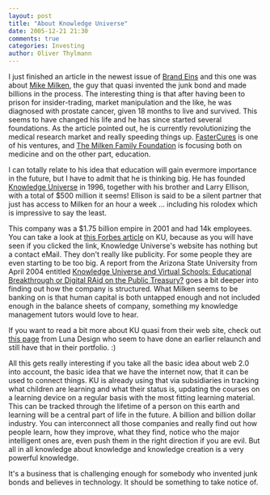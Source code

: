 ```yaml
---
layout: post
title: "About Knowledge Universe"
date: 2005-12-21 21:30
comments: true
categories: Investing
author: Oliver Thylmann
---
```









I just finished an article in the newest issue of [Brand Eins](http://www.brandeins.de/) and this one was about [Mike Milken](http://www.mikemilken.com/), the guy that quasi invented the junk bond and made billions in the process. The interesting thing is that after having been to prison for insider-trading, market manipulation and the like, he was diagnosed with prostate cancer, given 18 months to live and survived. This seems to have changed his life and he has since started several foundations. As the article pointed out, he is currently revolutionizing the medical research market and really speeding things up. [FasterCures](http://www.fastercures.org/home.php?flash=yes) is one of his ventures, and [The Milken Family Foundation](http://www.mff.org/) is focusing both on medicine and on the other part, education.

I can totally relate to his idea that education will gain evermore importance in the future, but I have to admit that he is thinking big. He has founded [Knowledge Universe](http://www.knowledgeu.com/) in 1996, together with his brother and Larry Ellison, with a total of $500 million it seems! Ellison is said to be a silent partner that just has access to Milken for an hour a week ... including his rolodex which is impressive to say the least.

This company was a $1.75 billion empire in 2001 and had 14k employees. You can take a look at [this Forbes article](http://www.forbes.com/asap/2001/0910/064.html) on KU, because as you will have seen if you clicked the link, Knowledge Universe's website has nothing but a contact eMail. They don't really like publicity. For some people they are even starting to be too big. A report from the Arizona State University from April 2004 entitled [Knowledge Universe and Virtual Schools: Educational Breakthrough or Digital RAid on the Public Treasury?](http://www.asu.edu/educ/epsl/EPRU/documents/EPSL-0404-118-EPRU.pdf) goes a bit deeper into finding out how the company is structured. What Milken seems to be banking on is that human capital is both untapped enough and not included enough in the balance sheets of company, something my knowledge management tutors would love to hear.

If you want to read a bit more about KU quasi from their web site, check out [this page](http://www.lunadesign.net/portfolio/ku.html) from Luna Design who seem to have done an earlier relaunch and still have that in their portfolio. :)

All this gets really interesting if you take all the basic idea about web 2.0 into account, the basic idea that we have the internet now, that it can be used to connect things. KU is already using that via subsidiaries in tracking what children are learning and what their status is, updating the courses on a learning device on a regular basis with the most fitting learning material. This can be tracked through the lifetime of a person on this earth and learning will be a central part of life in the future. A billion and billion dollar industry. You can interconnect all those companies and really find out how people learn, how they improve, what they find, notice who the major intelligent ones are, even push them in the right direction if you are evil. But all in all knowledge about knowledge and knowledge creation is a very powerful knowledge.

It's a business that is challenging enough for somebody who invented junk bonds and believes in technology. It should be something to take notice of.







